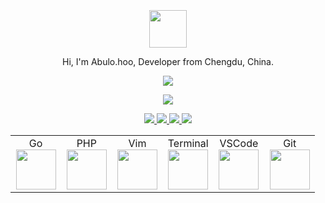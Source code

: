 <div align="center">
<br>
  <br>
  <br>
    <img width="60" height="60" src="https://avatars3.githubusercontent.com/u/1535443?v=4" />
  <br>
  <p>Hi, I'm Abulo.hoo, Developer from Chengdu, China.</p>
  <p>
    <a href="https://github.com/abulo">
      <img src="https://github-readme-stats.vercel.app/api?username=abulo&show_icons=true&icon_color=805AD5&text_color=718096&bg_color=ffffff&hide_title=true&hide_border=true" />
    </a>
  </p>
   <p>
    <a href="https://github.com/abulo">
      <img src="https://github-readme-stats.vercel.app/api/top-langs/?username=abulo&theme=algoli"/>
    </a>
  </p>
  <a href="https://github.com/abulo/ratel">
    <img src="https://github-readme-stats.vercel.app/api/pin/?username=abulo&repo=ratel" />
  </a>
  <a href="https://github.com/abulo/Kernel">
    <img src="https://github-readme-stats.vercel.app/api/pin/?username=abulo&repo=Kernel" />
  </a>
  <a href="https://github.com/abulo/docker-golang">
    <img src="https://github-readme-stats.vercel.app/api/pin/?username=abulo&repo=docker-golang" />
  </a>
  <a href="https://github.com/abulo/docker-mysql">
    <img src="https://github-readme-stats.vercel.app/api/pin/?username=abulo&repo=docker-mysql" />
  </a>
</div>
<table align="center">
    <tbody>
        <tr valign="top">
            <td width="16.6%" align="center">
                <span>Go</span><br>
                <img height="64px" src="https://cdn.svgporn.com/logos/go.svg">
            </td>
            <td width="16.6%" align="center">
                <span>PHP</span><br>
                <img height="64px" src="https://cdn.svgporn.com/logos/php.svg">
            </td>
            <td width="16.6%" align="center">
                <span>Vim</span><br>
                <img height="64px" src="https://cdn.svgporn.com/logos/vim.svg">
            </td>
            <td width="16.6%" align="center">
                <span>Terminal</span><br>
                <img height="64px" src="https://cdn.svgporn.com/logos/terminal.svg">
            </td>
            <td width="16.6%" align="center">
                <span>VSCode</span><br>
                <img height="64px" src="https://cdn.svgporn.com/logos/visual-studio-code.svg">
            </td>
            <td width="16.6%" align="center">
                <span>Git</span><br>
                <img height="64px" src="https://cdn.svgporn.com/logos/git-icon.svg">
            </td>
        </tr>
    </tbody>
</table>
